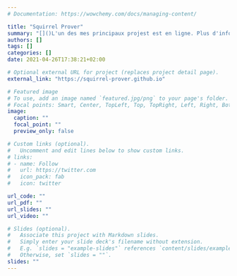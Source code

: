 ```yaml
---
# Documentation: https://wowchemy.com/docs/managing-content/

title: "Squirrel Prover"
summary: "[]()L'un des mes principaux projest est en ligne. Plus d'infos (en Anglais) sur le [site](https://squirrel-prover.github.io) !"
authors: []
tags: []
categories: []
date: 2021-04-26T17:38:21+02:00

# Optional external URL for project (replaces project detail page).
external_link: "https://squirrel-prover.github.io"

# Featured image
# To use, add an image named `featured.jpg/png` to your page's folder.
# Focal points: Smart, Center, TopLeft, Top, TopRight, Left, Right, BottomLeft, Bottom, BottomRight.
image:
  caption: ""
  focal_point: ""
  preview_only: false

# Custom links (optional).
#   Uncomment and edit lines below to show custom links.
# links:
# - name: Follow
#   url: https://twitter.com
#   icon_pack: fab
#   icon: twitter

url_code: ""
url_pdf: ""
url_slides: ""
url_video: ""

# Slides (optional).
#   Associate this project with Markdown slides.
#   Simply enter your slide deck's filename without extension.
#   E.g. `slides = "example-slides"` references `content/slides/example-slides.md`.
#   Otherwise, set `slides = ""`.
slides: ""
---
```

